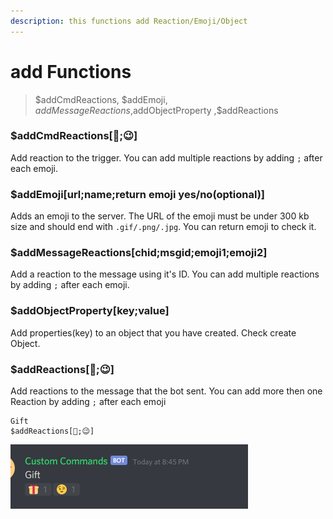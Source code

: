 ```yaml
---
description: this functions add Reaction/Emoji/Object
---
```


# add Functions

> $addCmdReactions, $addEmoji, $addMessageReactions ,$addObjectProperty ,$addReactions

### $addCmdReactions\[🎁;😉\]

Add reaction to the trigger. You can add multiple reactions by adding `;` after each emoji.

### $addEmoji\[url;name;return emoji yes/no\(optional\)\]

Adds an emoji to the server. The URL of the emoji must be under 300 kb size and should end with `.gif/.png/.jpg`. You can return emoji to check it.

### $addMessageReactions\[chid;msgid;emoji1;emoji2\]

Add a reaction to the message using it's ID. You can add multiple reactions by adding `;` after each emoji.

### $addObjectProperty\[key;value\]

Add properties\(key\) to an object that you have created. Check create Object.  


### $addReactions\[🎁;😉\]

Add reactions to the message that the bot sent. You can add more then one Reaction by adding `;` after each emoji

```text
Gift
$addReactions[🎁;😉]
```

![add Reaction Command](../.gitbook/assets/image%20%2829%29.png)

